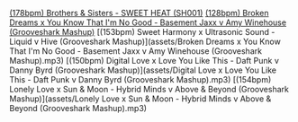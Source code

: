 [(178bpm) Brothers & Sisters - SWEET HEAT (SH001)](assets/brothers_and_sisters_FINAL.mp3)
[(128bpm) Broken Dreams x You Know That I'm No Good - Basement Jaxx v Amy Winehouse (Grooveshark Mashup)](assets/.mp3)
[(153bpm) Sweet Harmony x Ultrasonic Sound - Liquid v Hive (Grooveshark Mashup)](assets/Broken Dreams x You Know That I'm No Good - Basement Jaxx v Amy Winehouse (Grooveshark Mashup).mp3)
[(150bpm) Digital Love x Love You Like This - Daft Punk v Danny Byrd (Grooveshark Mashup)](assets/Digital Love x Love You Like This - Daft Punk v Danny Byrd (Grooveshark Mashup).mp3)
[(154bpm) Lonely Love x Sun & Moon - Hybrid Minds v Above & Beyond (Grooveshark Mashup)](assets/Lonely Love x Sun & Moon - Hybrid Minds v Above & Beyond (Grooveshark Mashup).mp3)
